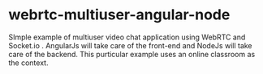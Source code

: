 # webrtc-multiuser-angular-node
SImple example of multiuser video chat application using WebRTC and Socket.io . AngularJs will take care of the front-end and NodeJs will take care of the backend. This purticular example uses an online classroom as the context. 
